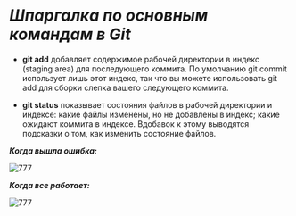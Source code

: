 # _Шпаргалка по основным командам в Git_
* **git add** добавляет содержимое рабочей директории в индекс (staging area) для последующего коммита. По умолчанию git commit использует лишь этот индекс, так что вы можете использовать git add для сборки слепка вашего следующего коммита.

* **git status** показывает состояния файлов в рабочей директории и индексе: какие файлы изменены, но не добавлены в индекс; какие ожидают коммита в индексе. Вдобавок к этому выводятся подсказки о том, как изменить состояние файлов.

_**Когда вышла ошибка:**_

![777](https://www.meme-arsenal.com/memes/65cc3ee2c47468626b6f8e37e9d9bd8b.jpg)


_**Когда все работает:**_


![777](https://avatanplus.com/files/resources/mid/577e751b50334155c5f972c1.png)

